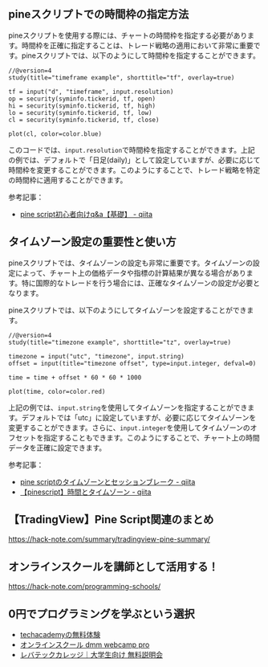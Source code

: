 <!--
title:   【tradingview】pineスクリプト：時間枠とタイムゾーンの設定
tags:    TradingView,pine
id:      9cc033dbd16d10f42c65
private: false
-->


## pineスクリプトでの時間枠の指定方法

pineスクリプトを使用する際には、チャートの時間枠を指定する必要があります。時間枠を正確に指定することは、トレード戦略の適用において非常に重要です。pineスクリプトでは、以下のようにして時間枠を指定することができます。

```pinescript
//@version=4
study(title="timeframe example", shorttitle="tf", overlay=true)

tf = input("d", "timeframe", input.resolution)
op = security(syminfo.tickerid, tf, open)
hi = security(syminfo.tickerid, tf, high)
lo = security(syminfo.tickerid, tf, low)
cl = security(syminfo.tickerid, tf, close)

plot(cl, color=color.blue)
```

このコードでは、`input.resolution`で時間枠を指定することができます。上記の例では、デフォルトで「日足(daily)」として設定していますが、必要に応じて時間枠を変更することができます。このようにすることで、トレード戦略を特定の時間枠に適用することができます。

参考記事：
- [pine script初心者向けq&a【基礎】 - qiita](https://qiita.com/kenchan0130/items/e45116eda6fd53f38311#timeframe%e6%99%82%e9%96%93%e6%9e%a0%e3%82%92%e6%8c%87%e5%ae%9a%e3%81%99%e3%82%8b)

## タイムゾーン設定の重要性と使い方

pineスクリプトでは、タイムゾーンの設定も非常に重要です。タイムゾーンの設定によって、チャート上の価格データや指標の計算結果が異なる場合があります。特に国際的なトレードを行う場合には、正確なタイムゾーンの設定が必要となります。

pineスクリプトでは、以下のようにしてタイムゾーンを設定することができます。

```pinescript
//@version=4
study(title="timezone example", shorttitle="tz", overlay=true)

timezone = input("utc", "timezone", input.string)
offset = input(title="timezone offset", type=input.integer, defval=0)

time = time + offset * 60 * 60 * 1000

plot(time, color=color.red)
```

上記の例では、`input.string`を使用してタイムゾーンを指定することができます。デフォルトでは「utc」に設定していますが、必要に応じてタイムゾーンを変更することができます。さらに、`input.integer`を使用してタイムゾーンのオフセットを指定することもできます。このようにすることで、チャート上の時間データを正確に設定できます。

参考記事：
- [pine scriptのタイムゾーンとセッションブレーク - qiita](https://qiita.com/regidrogado/items/db05831a3d5196c1094f#%e6%99%82%e9%96%93%e6%9e%a0%e3%81%ae%e6%8c%87%e5%ae%9a)
- [【pinescript】時間とタイムゾーン - qiita](https://qiita.com/emo_birb/items/7121e0f4640837d07681#%e7%b5%90%e8%ab%96)



## 【TradingView】Pine Script関連のまとめ
https://hack-note.com/summary/tradingview-pine-summary/



## オンラインスクールを講師として活用する！
https://hack-note.com/programming-schools/



## 0円でプログラミングを学ぶという選択
- [techacademyの無料体験](//af.moshimo.com/af/c/click?a_id=2612475&amp;p_id=1555&amp;pc_id=2816&amp;pl_id=22706&amp;url=https%3a%2f%2ftechacademy.jp%2fhtmlcss-trial%3futm_source%3dmoshimo%26utm_medium%3daffiliate%26utm_campaign%3dtextad)
- [オンラインスクール dmm webcamp pro](//af.moshimo.com/af/c/click?a_id=2612482&amp;p_id=1363&amp;pc_id=2297&amp;pl_id=39999&amp;guid=on)
- [レバテックカレッジ｜大学生向け 無料説明会](//af.moshimo.com/af/c/click?a_id=4071793&p_id=3198&pc_id=7488&pl_id=41848)
